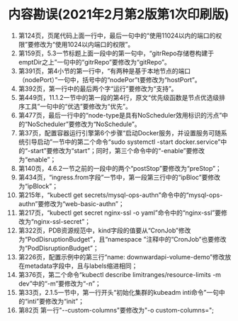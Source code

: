 # 内容勘误(2021年2月第2版第1次印刷版)

1. 第124页，页尾代码上面一行中，最后一句中的“使用11024以内的端口的权限”要修改为“使用1024以内端口的权限”。
2. 第159页，5.3一节标题上面一段中的第一句中，“gitrRepo存储卷构建于emptDir之上”一句中的“gitrRepo”要修改为“gitRepo”。
3. 第391页，第4小节的第一行中，“有两种是基于本地节点的端口（nodePort）”一句中，括号中的“nodePor”t要修改为“hostPort”。
4. 第392页，第一行中的最后两个字“运行”要修改为“支持”。
5. 第449页，11.1.2一节中的第一段的第4行，原文“优先级函数是节点优选级排序工具”一句中的“优选”要修改为“优先”。
6. 第477页，最后一行中的“node-type是具有NoScheduler效用标识的污点”中的“NoScheduler”要修改为“NoSchedule”。
7. 第37页，配置容器运行引擎第6个步骤“启动Docker服务，并设置服务可随系统引导启动”一节中的第二个命令“sudo systemctl -start docker.service”中的“-start”要修改为“start”；同时，第三个命令中的“-enable”要修改为“enable”；
8. 第140页，4.6.2一节之前的一段中的两个“postStop”要修改为“preStop”；
9. 第434页，“ingress.from字段”一节中，第一段第三行中的“ipBloc”要修改为“ipBlock”；
10. 第215年，“kubectl get secrets/mysql-ops-authn”命令中的“mysql-ops-authn”要修改为“web-basic-authn”；
11. 第217页，“kubectl get secret nginx-ssl -o yaml”命令中的“nginx-ssl”要修改为“nginx-ssl-secret”；
12. 第322页，PDB资源规范中，kind字段的值要从“CronJob”修改为“PodDisruptionBudget”，且“namespace <string>”注释中的“CronJob”也要修改为“PodDisruptionBudget”；
13. 第226页，配置示例中的第三行“name: downwardapi-volume-demo”修改放在metadata字段中，且与labels缩进相同；
14. 第376页，第二个命令“kubectl describe limitranges/resource-limits -m dev”中的“-m”要修改为“-n”；
15. 第33页，2.1.5一节中，第一行开头“初始化集群的kubeadm inti命令”一句中的“inti”要修改为“init”；
16. 第82页 第一行"--custom-columns"要修改为"-o custom-columns=";




